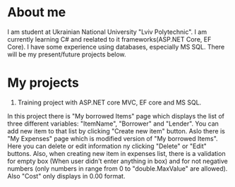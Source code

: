 # About me
I am student at Ukrainian National University "Lviv Polytechnic". I am currently learning C# and reelated to it frameworks(ASP.NET Core, EF Core). I have some experience using databases, especially MS SQL. There will be my present/future projects below.

# My projects
1. Training project with ASP.NET core MVC, EF core and MS SQL.
<link>

In this project there is "My borrowed Items" page which displays the list of three different variables: "ItemName", "Borrower" and "Lender". You can add new item to that list by clicking "Create new item" button. Aslo there is "My Expenses" page which is modified version of "My borrowed Items". Here you can delete or edit information ny clicking "Delete" or "Edit" buttons. Also, when creating new item in expenses list, there is a validation for empty box (When user didn't enter anything in box) and for not negative numbers (only numbers in range from 0 to "double.MaxValue" are allowed). Also "Cost" only displays in 0.00 format.
